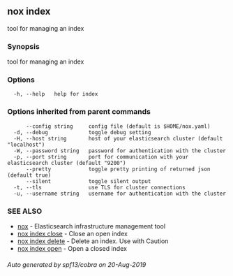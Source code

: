 ## nox index

tool for managing an index

### Synopsis

tool for managing an index

### Options

```
  -h, --help   help for index
```

### Options inherited from parent commands

```
      --config string     config file (default is $HOME/nox.yaml)
  -d, --debug             toggle debug setting
  -H, --host string       host of your elasticsearch cluster (default "localhost")
  -W, --password string   password for authentication with the cluster
  -p, --port string       port for communication with your elasticsearch cluster (default "9200")
      --pretty            toggle pretty printing of returned json (default true)
      --silent            toggle silent output
  -t, --tls               use TLS for cluster connections
  -u, --username string   username for authentication with the cluster
```

### SEE ALSO

* [nox](nox.md)	 - Elasticsearch infrastructure management tool
* [nox index close](nox_index_close.md)	 - Close an open index
* [nox index delete](nox_index_delete.md)	 - Delete an index. Use with Caution
* [nox index open](nox_index_open.md)	 - Open a closed index

###### Auto generated by spf13/cobra on 20-Aug-2019
